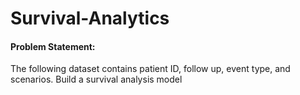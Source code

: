 # Survival-Analytics

#### Problem Statement:

  The following dataset contains patient ID, follow up, event type, and scenarios. Build a survival analysis model

